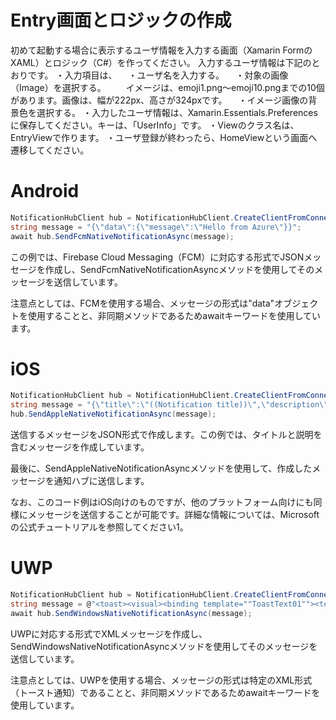﻿
# Entry画面とロジックの作成
初めて起動する場合に表示するユーザ情報を入力する画面（Xamarin FormのXAML）とロジック（C#）を作ってください。
入力するユーザ情報は下記のとおりです。
・入力項目は、
　・ユーザ名を入力する。
　・対象の画像（Image）を選択する。
　　イメージは、emoji1.png～emoji10.pngまでの10個があります。画像は、幅が222px、高さが324pxです。
　・イメージ画像の背景色を選択する。
・入力したユーザ情報は、Xamarin.Essentials.Preferencesに保存してください。キーは、「UserInfo」です。
・Viewのクラス名は、EntryViewで作ります。
・ユーザ登録が終わったら、HomeViewという画面へ遷移してください。


# Android
```C#
NotificationHubClient hub = NotificationHubClient.CreateClientFromConnectionString("Endpoint=sb://notificationnamespace.servicebus.windows.net/;SharedAccessKeyName=DefaultFullSharedAccessSignature;SharedAccessKey=xxxxxxx", "NotificationHub Name");
string message = "{\"data\":{\"message\":\"Hello from Azure\"}}";
await hub.SendFcmNativeNotificationAsync(message);

```
この例では、Firebase Cloud Messaging（FCM）に対応する形式でJSONメッセージを作成し、SendFcmNativeNotificationAsyncメソッドを使用してそのメッセージを送信しています。

注意点としては、FCMを使用する場合、メッセージの形式は"data"オブジェクトを使用することと、非同期メソッドであるためawaitキーワードを使用しています。


# iOS
```C#
NotificationHubClient hub = NotificationHubClient.CreateClientFromConnectionString("Endpoint=sb://notificationnamespace.servicebus.windows.net/;SharedAccessKeyName=DefaultFullSharedAccessSignature;SharedAccessKey=xxxxxxx", "NotificationHub Name");
string message = "{\"title\":\"((Notification title))\",\"description\":\"Hello from Azure\"}";
hub.SendAppleNativeNotificationAsync(message);

```
送信するメッセージをJSON形式で作成します。この例では、タイトルと説明を含むメッセージを作成しています。

最後に、SendAppleNativeNotificationAsyncメソッドを使用して、作成したメッセージを通知ハブに送信します。

なお、このコード例はiOS向けのものですが、他のプラットフォーム向けにも同様にメッセージを送信することが可能です。詳細な情報については、Microsoftの公式チュートリアルを参照してください​1​。


# UWP
```C#
NotificationHubClient hub = NotificationHubClient.CreateClientFromConnectionString("Endpoint=sb://notificationnamespace.servicebus.windows.net/;SharedAccessKeyName=DefaultFullSharedAccessSignature;SharedAccessKey=xxxxxxx", "NotificationHub Name");
string message = @"<toast><visual><binding template=""ToastText01""><text id=""1"">Hello from Azure</text></binding></visual></toast>";
await hub.SendWindowsNativeNotificationAsync(message);

```
UWPに対応する形式でXMLメッセージを作成し、SendWindowsNativeNotificationAsyncメソッドを使用してそのメッセージを送信しています。

注意点としては、UWPを使用する場合、メッセージの形式は特定のXML形式（トースト通知）であることと、非同期メソッドであるためawaitキーワードを使用しています。


